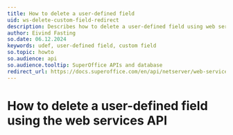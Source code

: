 ```yaml
---
title: How to delete a user-defined field
uid: ws-delete-custom-field-redirect
description: Describes how to delete a user-defined field using web services
author: Eivind Fasting
so.date: 06.12.2024
keywords: udef, user-defined field, custom field
so.topic: howto
so.audience: api
so.audience.tooltip: SuperOffice APIs and database
redirect_url: https://docs.superoffice.com/en/api/netserver/web-services/howto/udef-fields/rest-delete-udef-field.html
---
```


# How to delete a user-defined field using the web services API
